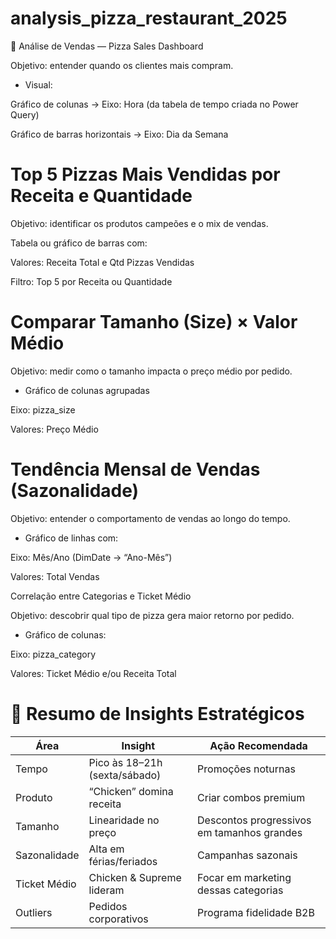 # analysis_pizza_restaurant_2025           

🍕 Análise de Vendas — Pizza Sales Dashboard

 Objetivo: entender quando os clientes mais compram.

 - Visual:

Gráfico de colunas → Eixo: Hora (da tabela de tempo criada no Power Query)

Gráfico de barras horizontais → Eixo: Dia da Semana

# Top 5 Pizzas Mais Vendidas por Receita e Quantidade

Objetivo: identificar os produtos campeões e o mix de vendas.

Tabela ou gráfico de barras com:

Valores: Receita Total e Qtd Pizzas Vendidas

Filtro: Top 5 por Receita ou Quantidade

# Comparar Tamanho (Size) × Valor Médio

Objetivo: medir como o tamanho impacta o preço médio por pedido.

- Gráfico de colunas agrupadas

Eixo: pizza_size

Valores: Preço Médio

# Tendência Mensal de Vendas (Sazonalidade)

Objetivo: entender o comportamento de vendas ao longo do tempo.

- Gráfico de linhas com:

Eixo: Mês/Ano (DimDate → “Ano-Mês”)

Valores: Total Vendas

Correlação entre Categorias e Ticket Médio

Objetivo: descobrir qual tipo de pizza gera maior retorno por pedido.

- Gráfico de colunas:

Eixo: pizza_category

Valores: Ticket Médio e/ou Receita Total


# 🧠 Resumo de Insights Estratégicos

| Área         | Insight                       | Ação Recomendada                           |
| ------------ | ----------------------------- | ------------------------------------------ |
| Tempo        | Pico às 18–21h (sexta/sábado) | Promoções noturnas                         |
| Produto      | “Chicken” domina receita      | Criar combos premium                       |
| Tamanho      | Linearidade no preço          | Descontos progressivos em tamanhos grandes |
| Sazonalidade | Alta em férias/feriados       | Campanhas sazonais                         |
| Ticket Médio | Chicken & Supreme lideram     | Focar em marketing dessas categorias       |
| Outliers     | Pedidos corporativos          | Programa fidelidade B2B                    |


